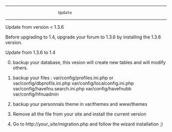 ************************************************************************************

                           Update

************************************************************************************

Update from version < 1.3.6

Before upgrading to 1.4, upgrade your forum to 1.3.6 by installing the 1.3.6 version.


Update from 1.3.6 to 1.4

0)  backup your database, this vesion will create new tables and will modify others.

1) backup your files :
var/config/profiles.ini.php or var/config/dbprofils.ini.php
var/config/localconfig.ini.php
var/config/havefnu.search.ini.php
var/config/havefnubb
var/config/hfnuadmin

2) backup your personnals theme in var/themes and www/themes

3) Remove all the file from your site and install the current version

4) Go to http://_your_site_/migration.php and follow the wizard installation ;)


